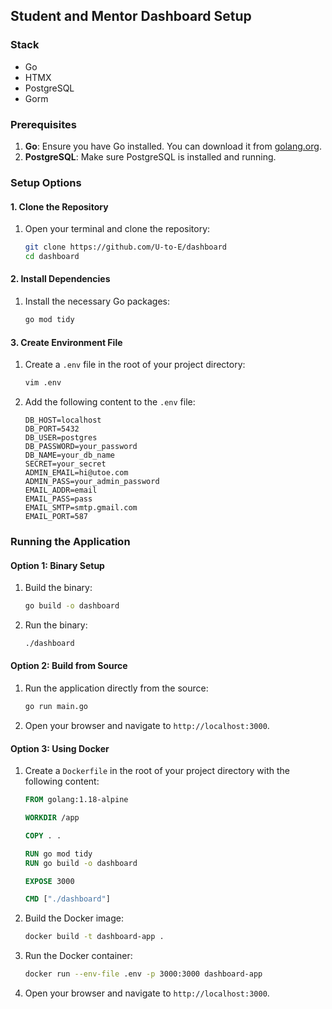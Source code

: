 ## Student and Mentor Dashboard Setup

### Stack

- Go
- HTMX
- PostgreSQL
- Gorm

### Prerequisites

1. **Go**: Ensure you have Go installed. You can download it from [golang.org](https://golang.org/dl/).
2. **PostgreSQL**: Make sure PostgreSQL is installed and running.

### Setup Options

#### 1. Clone the Repository

1. Open your terminal and clone the repository:

   ```sh
   git clone https://github.com/U-to-E/dashboard
   cd dashboard
   ```

#### 2. Install Dependencies

1. Install the necessary Go packages:

   ```sh
   go mod tidy
   ```

#### 3. Create Environment File

1. Create a `.env` file in the root of your project directory:

   ```sh
   vim .env
   ```

2. Add the following content to the `.env` file:

   ```env
   DB_HOST=localhost
   DB_PORT=5432
   DB_USER=postgres
   DB_PASSWORD=your_password
   DB_NAME=your_db_name
   SECRET=your_secret
   ADMIN_EMAIL=hi@utoe.com
   ADMIN_PASS=your_admin_password
   EMAIL_ADDR=email
   EMAIL_PASS=pass
   EMAIL_SMTP=smtp.gmail.com
   EMAIL_PORT=587
   ```

### Running the Application

#### Option 1: Binary Setup

1. Build the binary:

   ```sh
   go build -o dashboard
   ```

2. Run the binary:

   ```sh
   ./dashboard
   ```

#### Option 2: Build from Source

1. Run the application directly from the source:

   ```sh
   go run main.go
   ```

2. Open your browser and navigate to `http://localhost:3000`.

#### Option 3: Using Docker

1. Create a `Dockerfile` in the root of your project directory with the following content:

   ```dockerfile
   FROM golang:1.18-alpine

   WORKDIR /app

   COPY . .

   RUN go mod tidy
   RUN go build -o dashboard

   EXPOSE 3000

   CMD ["./dashboard"]
   ```

2. Build the Docker image:

   ```sh
   docker build -t dashboard-app .
   ```

3. Run the Docker container:

   ```sh
   docker run --env-file .env -p 3000:3000 dashboard-app
   ```

4. Open your browser and navigate to `http://localhost:3000`.

